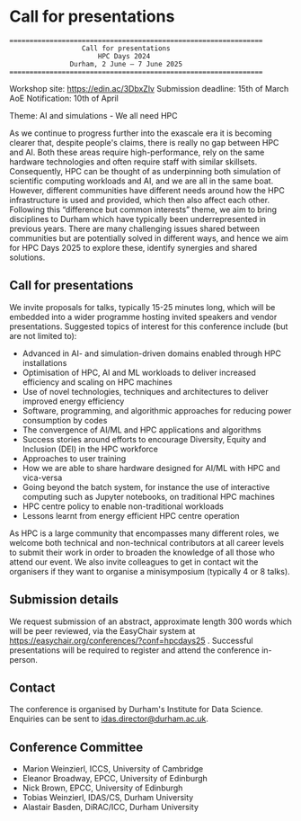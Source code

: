 # Call for presentations

~~~~~~~~~~~~~~~~~~~~~~~~~~~~~~~~~~~~~~~~~~~~~~~~
===============================================================
                  Call for presentations
                      HPC Days 2024
               Durham, 2 June – 7 June 2025
===============================================================
~~~~~~~~~~~~~~~~~~~~~~~~~~~~~~~~~~~~~~~~~~~~~~~~

Workshop site: https://edin.ac/3DbxZlv
Submission deadline: 15th of March AoE
Notification: 10th of April

Theme: AI and simulations - We all need HPC

As we continue to progress further into the exascale era it is becoming clearer that, despite people's claims, there is really no gap between HPC and AI. Both these areas require high-performance, rely on the same hardware technologies and often require staff with similar skillsets. Consequently, HPC can be thought of as underpinning both simulation of scientific computing workloads and AI, and we are all in the same boat. However, different communities have different needs around how the HPC infrastructure is used and provided, which then also affect each other. Following this “difference but common interests” theme, we aim to bring disciplines to Durham which have typically been underrepresented in previous years. There are many challenging issues shared between communities but are potentially solved in different ways, and hence we aim for HPC Days 2025 to explore these, identify synergies and shared solutions.

Call for presentations
----------------------

We invite proposals for talks, typically 15-25 minutes long, which will be embedded into a wider programme hosting invited speakers and vendor presentations. Suggested topics of interest for this conference include (but are not limited to):

* Advanced in AI- and simulation-driven domains enabled through HPC installations
* Optimisation of HPC, AI and ML workloads to deliver increased efficiency and scaling on HPC machines
* Use of novel technologies, techniques and architectures to deliver improved energy efficiency
* Software, programming, and algorithmic approaches for reducing power consumption by codes
* The convergence of AI/ML and HPC applications and algorithms
* Success stories around efforts to encourage Diversity, Equity and Inclusion (DEI) in the HPC workforce
* Approaches to user training
* How we are able to share hardware designed for AI/ML with HPC and vica-versa
* Going beyond the batch system, for instance the use of interactive computing such as Jupyter notebooks, on traditional HPC machines
* HPC centre policy to enable non-traditional workloads
* Lessons learnt from energy efficient HPC centre operation

As HPC is a large community that encompasses many different roles, we welcome both technical and non-technical contributors at all career levels to submit their work in order to broaden the knowledge of all those who attend our event. We also invite colleagues to get in contact wit the organisers if they want to organise a minisymposium (typically 4 or 8 talks).

Submission details
------------------

We request submission of an abstract, approximate length 300 words which will be peer reviewed, via the EasyChair system at https://easychair.org/conferences/?conf=hpcdays25 .
Successful presentations will be required to register and attend the conference in-person.


Contact
-------

The conference is organised by Durham's Institute for Data Science. Enquiries can be sent to idas.director@durham.ac.uk.


Conference Committee
--------------------
* Marion Weinzierl, ICCS, University of Cambridge
* Eleanor Broadway, EPCC, University of Edinburgh
* Nick Brown, EPCC, University of Edinburgh
* Tobias Weinzierl, IDAS/CS, Durham University
* Alastair Basden, DiRAC/ICC, Durham University
